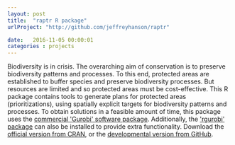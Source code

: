 ```yaml
---
layout: post
title:  "raptr R package"
urlProject: "http://github.com/jeffreyhanson/raptr"

date:   2016-11-05 00:00:01
categories : projects
---
```


Biodiversity is in crisis. The overarching aim of conservation is to preserve biodiversity patterns and processes. To this end, protected areas are established to buffer species and preserve biodiversity processes. But resources are limited and so protected areas must be cost-effective. This R package contains tools to generate plans for protected areas (prioritizations), using spatially explicit targets for biodiversity patterns and processes. To obtain solutions in a feasible amount  of time, this package uses the [commercial 'Gurobi' software package](http://www.gurobi.com/). Additionally, the ['rgurobi' package](http://github.com/jeffreyhanson/rgurobi) can also be installed to provide extra functionality. Download the [official version from CRAN](https://cran.r-project.org/web/packages/raptr/index.html), or the [developmental version from GitHub](https://github.com/jeffreyhanson/raptr).
